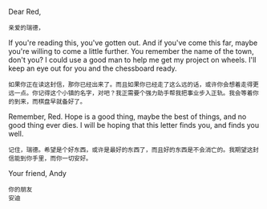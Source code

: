 Dear Red,
```
亲爱的瑞德，
```
If you're reading this, you've gotten out. And if you've come this far, maybe you're willing to come a little further. You remember the name of the town, don't you? I could use a good man to help me get my project on wheels. I'll keep an eye out for you and the chessboard ready.

```
如果你正在读这封信，那你已经出来了。而且如果你已经走了这么远的话，或许你会想着走得更远一点。你记得这个小镇的名字，对吧？我正需要个强力助手帮我把事业步入正轨。我会等着你的到来，而棋盘早就备好了。
```
Remember, Red. Hope is a good thing, maybe the best of things, and no good thing ever dies. I will be hoping that this letter finds you, and finds you well.

```
记住，瑞德。希望是个好东西，或许是最好的东西了，而且好的东西是不会消亡的。我期望这封信能到你手里，而你一切安好。
```
Your friend,
Andy
```
你的朋友
安迪
```